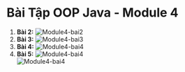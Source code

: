 # Bài Tập OOP Java - Module 4

1. **Bài 2:**
    ![Module4-bai2](../image/Module4-bai2.png)
2. **Bài 3:**
    ![Module4-bai3](../image/Module4-bai3.png)
3. **Bài 4:**
    ![Module4-bai4](../image/Module4-bai4.png)  
4. **Bài 5:**
    ![Module4-bai4](../image/Module4-bai5_1.png)  
    ![Module4-bai4](../image/Module4-bai5_2.png)  